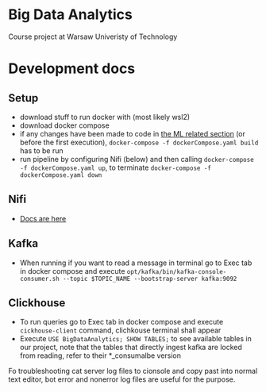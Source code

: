 # Big Data Analytics

Course project at Warsaw Univeristy of Technology


# Development docs

## Setup
- download stuff to run docker with (most likely wsl2)
- download docker compose
- if any changes have been made to code in [the ML related section](stream_ml) (or before the first execution), ```docker-compose -f dockerCompose.yaml build``` has to be run
- run pipeline by configuring Nifi (below) and then calling ```docker-compose -f dockerCompose.yaml up```, to terminate ```docker-compose -f dockerCompose.yaml down ```

## Nifi
- [Docs are here](nifi/README.md) 

## Kafka
- When running if you want to read a message in terminal go to Exec tab in docker compose and execute ``` opt/kafka/bin/kafka-console-consumer.sh --topic $TOPIC_NAME --bootstrap-server kafka:9092 ```

## Clickhouse
- To run queries go to Exec tab in docker compose and execute ``` cickhouse-client ``` command, clichkouse terminal shall appear
- Execute ```USE BigDataAnalytics; SHOW TABLES;``` to see available tables in our project, note that the tables that directly ingest kafka are locked from reading, refer to their *_consumalbe version

Fo troubleshooting cat server log files to cionsole and copy past into normal text editor, bot error and nonerror log files are useful for the purpose.